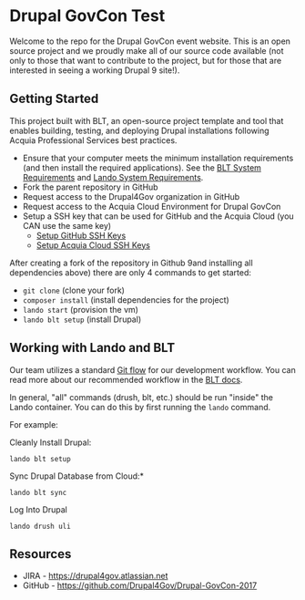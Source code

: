 # Drupal GovCon Test
Welcome to the repo for the Drupal GovCon event website. This is an open source project and we proudly make all of our source code available (not only to those that want to contribute to the project, but for those that are interested in seeing a working Drupal 9 site!).

## Getting Started

This project built with BLT, an open-source project template and tool that enables building, testing, and deploying Drupal installations following Acquia Professional Services best practices.

* Ensure that your computer meets the minimum installation requirements (and then install the required applications). See the [BLT System Requirements](https://docs.acquia.com/blt/install/) and [Lando System Requirements](https://docs.lando.dev/basics/installation.html).
* Fork the parent repository in GitHub
* Request access to the Drupal4Gov organization in GitHub
* Request access to the Acquia Cloud Environment for Drupal GovCon
* Setup a SSH key that can be used for GitHub and the Acquia Cloud (you CAN use the same key)
    * [Setup GitHub SSH Keys](https://help.github.com/articles/adding-a-new-ssh-key-to-your-github-account/)
    * [Setup Acquia Cloud SSH Keys](https://docs.acquia.com/acquia-cloud/ssh/generate)

After creating a fork of the repository in Github 9and installing all dependencies above) there are only 4 commands to get started:

* `git clone` (clone your fork)
* `composer install` (install dependencies for the project)
* `lando start` (provision the vm)
* `lando blt setup` (install Drupal)

## Working with Lando and BLT

Our team utilizes a standard [Git flow](https://www.atlassian.com/git/tutorials/comparing-workflows/gitflow-workflow) for our development workflow. You can read more about our recommended workflow in the [BLT docs](https://docs.acquia.com/blt/developer/dev-workflow/#workflow-example-local-development).

In general, "all" commands (drush, blt, etc.) should be run "inside" the Lando container. You can do this by first running the `lando` command.

For example:

Cleanly Install Drupal:

`lando blt setup`

Sync Drupal Database from Cloud:*

`lando blt sync`

Log Into Drupal

`lando drush uli`

## Resources

* JIRA - https://drupal4gov.atlassian.net
* GitHub - https://github.com/Drupal4Gov/Drupal-GovCon-2017
